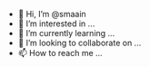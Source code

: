 - 👋 Hi, I’m @smaain
- 👀 I’m interested in ...
- 🌱 I’m currently learning ...
- 💞️ I’m looking to collaborate on ...
- 📫 How to reach me ...

<!---
smaain/smaain is a ✨ special ✨ repository because its `README.md` (this file) appears on your GitHub profile.
You can click the Preview link to take a look at your changes.
--->
